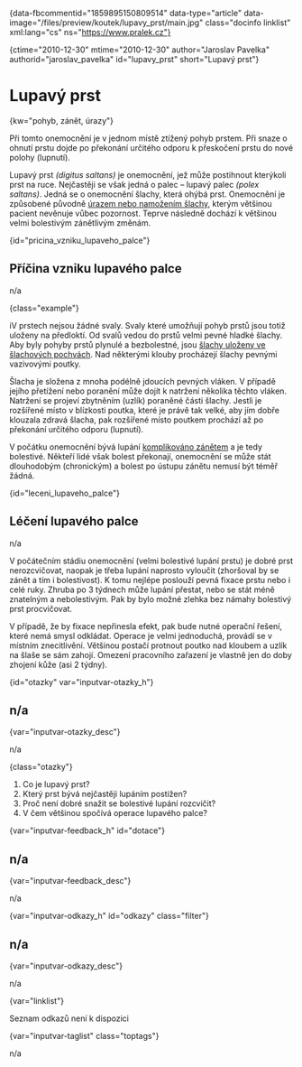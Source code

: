 
{data-fbcommentid="1859895150809514" data-type="article" data-image="/files/preview/koutek/lupavy_prst/main.jpg" class="docinfo linklist" xml:lang="cs" ns="https://www.pralek.cz"}

{ctime="2010-12-30" mtime="2010-12-30" author="Jaroslav Pavelka" authorid="jaroslav\_pavelka" id="lupavy\_prst" short="Lupavý prst"}

# Lupavý prst

<!-- generated attribute kw by user_udpatekw.sh on 2020-02-26, do not edit -->

{kw="pohyb, zánět, úrazy"}

Při tomto onemocnění je v jednom místě ztížený pohyb prstem. Při snaze o ohnutí prstu dojde po překonání určitého odporu k přeskočení prstu do nové polohy (lupnutí).

Lupavý prst _(digitus saltans)_ je onemocnění, jež může postihnout kterýkoli prst na ruce. Nejčastěji se však jedná o palec – lupavý palec _(polex saltans)_. Jedná se o onemocnění šlachy, která ohýbá prst. Onemocnění je způsobené původně [úrazem nebo namožením šlachy][1], kterým většinou pacient nevěnuje vůbec pozornost. Teprve následně dochází k většinou velmi bolestivým zánětlivým změnám.

{id="pricina\_vzniku\_lupaveho_palce"}

## Příčina vzniku lupavého palce

n/a

{class="example"}

<span class="fas fa-lightbulb">i</span>V prstech nejsou žádné svaly. Svaly které umožňují pohyb prstů jsou totiž uloženy na předloktí. Od svalů vedou do prstů velmi pevné hladké šlachy. Aby byly pohyby prstů plynulé a bezbolestné, jsou [šlachy uloženy ve šlachových pochvách][1]. Nad některými klouby procházejí šlachy pevnými vazivovými poutky.

Šlacha je složena z mnoha podélně jdoucích pevných vláken. V případě jejího přetížení nebo poranění může dojít k natržení několika těchto vláken. Natržení se projeví zbytněním (uzlík) poraněné části šlachy. Jestli je rozšířené místo v blízkosti poutka, které je právě tak velké, aby jím dobře klouzala zdravá šlacha, pak rozšířené místo poutkem prochází až po překonání určitého odporu (lupnutí).

V počátku onemocnění bývá lupání [komplikováno zánětem][2] a je tedy bolestivé. Někteří lidé však bolest překonají, onemocnění se může stát dlouhodobým (chronickým) a bolest po ústupu zánětu nemusí být téměř žádná.

{id="leceni\_lupaveho\_palce"}

## Léčení lupavého palce

n/a

V počátečním stádiu onemocnění (velmi bolestivé lupání prstu) je dobré prst nerozcvičovat, naopak je třeba lupání naprosto vyloučit (zhoršoval by se zánět a tím i bolestivost). K tomu nejlépe poslouží pevná fixace prstu nebo i celé ruky. Zhruba po 3 týdnech může lupání přestat, nebo se stát méně znatelným a nebolestivým. Pak by bylo možné zlehka bez námahy bolestivý prst procvičovat.

V případě, že by fixace nepřinesla efekt, pak bude nutné operační řešení, které nemá smysl odkládat. Operace je velmi jednoduchá, provádí se v místním znecitlivění. Většinou postačí protnout poutko nad kloubem a uzlík na šlaše se sám zahojí. Omezení pracovního zařazení je vlastně jen do doby zhojení kůže (asi 2 týdny).

{id="otazky" var="inputvar-otazky_h"}

## n/a

{var="inputvar-otazky_desc"}

n/a

{class="otazky"}

  1. Co je lupavý prst?
  2. Který prst bývá nejčastěji lupáním postižen?
  3. Proč není dobré snažit se bolestivé lupání rozcvičit?
  4. V čem většinou spočívá operace lupavého palce?

{var="inputvar-feedback_h" id="dotace"}

## n/a

{var="inputvar-feedback_desc"}

n/a

{var="inputvar-odkazy_h" id="odkazy" class="filter"}

## n/a

{var="inputvar-odkazy_desc"}

n/a

{var="linklist"}

Seznam odkazů není k dispozici

{var="inputvar-taglist" class="toptags"}

n/a

 [1]: onemocneni_slach
 [2]: lecba_zanetu

